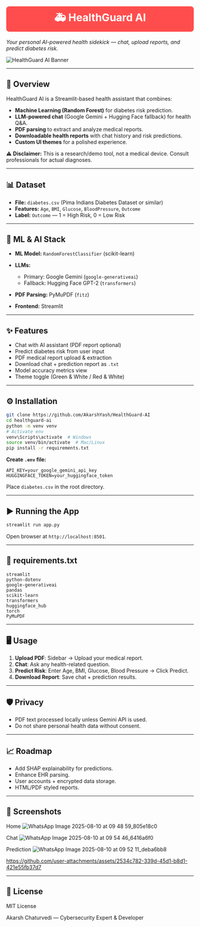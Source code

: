 <div align="center">
  <h1 style="background-color:#ff4d4d;color:white;padding:10px;border-radius:8px;">🚑 HealthGuard AI</h1>
</div>

*Your personal AI-powered health sidekick — chat, upload reports, and predict diabetes risk.*

![HealthGuard AI Banner](assets/hero.gif)

---

## 🚀 Overview

HealthGuard AI is a Streamlit-based health assistant that combines:

* **Machine Learning (Random Forest)** for diabetes risk prediction.
* **LLM-powered chat** (Google Gemini + Hugging Face fallback) for health Q\&A.
* **PDF parsing** to extract and analyze medical reports.
* **Downloadable health reports** with chat history and risk predictions.
* **Custom UI themes** for a polished experience.

⚠ **Disclaimer:** This is a research/demo tool, not a medical device. Consult professionals for actual diagnoses.

---

## 📊 Dataset

* **File:** `diabetes.csv` (Pima Indians Diabetes Dataset or similar)
* **Features:** `Age`, `BMI`, `Glucose`, `BloodPressure`, `Outcome`
* **Label:** `Outcome` — 1 = High Risk, 0 = Low Risk

---

## 🧠 ML & AI Stack

* **ML Model:** `RandomForestClassifier` (scikit-learn)
* **LLMs:**

  * Primary: Google Gemini (`google-generativeai`)
  * Fallback: Hugging Face GPT-2 (`transformers`)
* **PDF Parsing:** PyMuPDF (`fitz`)
* **Frontend:** Streamlit

---

## ✨ Features

* Chat with AI assistant (PDF report optional)
* Predict diabetes risk from user input
* PDF medical report upload & extraction
* Download chat + prediction report as `.txt`
* Model accuracy metrics view
* Theme toggle (Green & White / Red & White)

---

## ⚙️ Installation

```bash
git clone https://github.com/AkarshYash/HealthGuard-AI
cd healthguard-ai
python -m venv venv
# Activate env
venv\Scripts\activate  # Windows
source venv/bin/activate  # Mac/Linux
pip install -r requirements.txt
```

**Create `.env` file:**

```env
API_KEY=your_google_gemini_api_key
HUGGINGFACE_TOKEN=your_huggingface_token
```

Place `diabetes.csv` in the root directory.

---

## ▶️ Running the App

```bash
streamlit run app.py
```

Open browser at `http://localhost:8501`.

---

## 📂 requirements.txt

```
streamlit
python-dotenv
google-generativeai
pandas
scikit-learn
transformers
huggingface_hub
torch
PyMuPDF
```

---

## 🖥 Usage

1. **Upload PDF**: Sidebar → Upload your medical report.
2. **Chat**: Ask any health-related question.
3. **Predict Risk**: Enter Age, BMI, Glucose, Blood Pressure → Click Predict.
4. **Download Report**: Save chat + prediction results.

---

## 🛡 Privacy

* PDF text processed locally unless Gemini API is used.
* Do not share personal health data without consent.

---

## 📈 Roadmap

* Add SHAP explainability for predictions.
* Enhance EHR parsing.
* User accounts + encrypted data storage.
* HTML/PDF styled reports.

---

## 📸 Screenshots

Home ![WhatsApp Image 2025-08-10 at 09 48 59_805e18c0](https://github.com/user-attachments/assets/dec96893-2514-40a4-8a59-20fbc29cae63)

Chat ![WhatsApp Image 2025-08-10 at 09 54 46_6416a6f0](https://github.com/user-attachments/assets/3badc3d8-864c-4b95-82d7-a52bd0683729)

Prediction
![WhatsApp Image 2025-08-10 at 09 52 11_deba6bb8](https://github.com/user-attachments/assets/13355e82-6432-4a69-ace4-55294a88f5cd)

https://github.com/user-attachments/assets/2534c782-339d-45d1-b8d1-421e55fb37d7



---

## 📜 License

MIT License

Akarsh Chaturvedi  — Cybersecurity Expert & Developer
